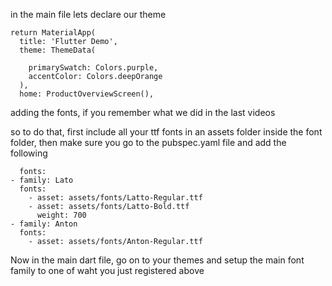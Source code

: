 in the main file lets declare our theme

    return MaterialApp(
      title: 'Flutter Demo',
      theme: ThemeData(

        primarySwatch: Colors.purple,
        accentColor: Colors.deepOrange
      ),
      home: ProductOverviewScreen(),

adding the fonts, if you remember what we did in the last videos

so to do that, first include all your ttf fonts in an assets folder inside the font folder, then make sure you go to the pubspec.yaml file and add the following

      fonts:
    - family: Lato
      fonts:
        - asset: assets/fonts/Latto-Regular.ttf
        - asset: assets/fonts/Latto-Bold.ttf
          weight: 700
    - family: Anton
      fonts:
        - asset: assets/fonts/Anton-Regular.ttf

Now in the main dart file, go on to your themes and setup the main font family to one of waht you just registered above

